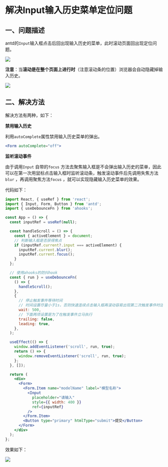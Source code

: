 # 解决Input输入历史菜单定位问题

## 一、问题描述

antd的`Input`输入框点击后回出现输入历史的菜单，此时滚动页面回出现定位问题。

![](https://static01.imgkr.com/temp/dd1a21720c714937938e59b63514acc6.gif)

**注意**：当**滚动是在整个页面上进行时**（注意滚动条的位置）浏览器会自动隐藏掉输入历史。

![](https://static01.imgkr.com/temp/9ca06135f31d432a835b1dc40a6d8a0c.gif)

## 二、解决方法

解决方法有两种，如下：

**禁用输入历史**

利用`autoComplete`属性禁用输入历史菜单的弹出。
```jsx
<Form autoComplete="off">
```

**监听滚动事件**

由于调用`Input` 自带的`focus` 方法去聚焦输入框是不会弹出输入历史的菜单，因此可以在第一次用鼠标点击输入框时监听滚动条，触发滚动事件后先调用失焦方法`blur` ，再调用聚焦方法`focus` ，就可以实现隐藏输入历史菜单的效果。

代码如下：
```jsx
import React, { useRef } from 'react';
import { Input, Form, Button } from 'antd';
import { useDebounceFn } from 'ahooks';

const App = () => {
  const inputRef = useRef(null);

  const handleScroll = () => {
    const { activeElement } = document;
    // 判断输入框是否获得焦点
    if (inputRef.current?.input === activeElement) {
      inputRef.current.blur();
      inputRef.current.focus();
    }
  };

  // 使用ahooks的防抖hook
  const { run } = useDebounceFn(
    () => {
      handleScroll();
    },
    {
      // 停止触发事件等待时间
      // 时间设置尽量小于1s，否则快速连续点击输入框再滚动容易出现第二次触发事件时还在上一次的等待时间中导致回调函数不执行
      wait: 500, 
      // 下面两项设置是为了在触发事件立马执行
      trailing: false,
      leading: true,
    },
  );

  useEffect(() => {
    window.addEventListener('scroll', run, true);
    return () => {
      window.removeEventListener('scroll', run, true);
    };
  }, []);

  return (
    <div>
      <Form>
        <Form.Item name="modelName" label="模型名称">
          <Input
            placeholder="请输入"
            style={{ width: 400 }}
            ref={inputRef}
          />
        </Form.Item>
        <Button type="primary" htmlType="submit">提交</Button>
      </Form>
    </div>
  );
};
```

效果如下：

![](https://static01.imgkr.com/temp/87868213047a41e9ac5c8daae3b4e2fc.gif)